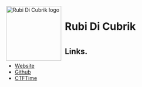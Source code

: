 <img width="150" height="150" align="left" style="float: left; margin: 0 10px 0 0;" alt="Rubi Di Cubrik logo" src="">  

# Rubi Di Cubrik

#

## Links.
*   [Website](http://rubidicubrik.it)
*   [Github](https://github.com/RubiDiCubrik)
*   [CTFTime](https://ctftime.org/team/168156)

